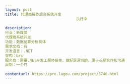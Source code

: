 ```yaml
---                
layout: post       
title: 代理商操作后台系统开发
                                执行中
           
description: 
行业：新媒体
代理商系统开发
功能：数据结算分析具体
需求文档：有
开发语言：.NET
架构：b/s
服务商：需要.NET开发工程师接单，做好是深圳的，便于长期合作和沟通
周期：一个月
     
contenturl: https://pro.lagou.com/project/5746.html      
---                 
```

